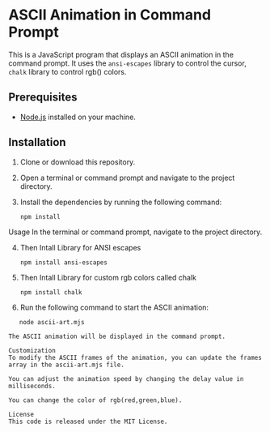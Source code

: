 # ASCII Animation in Command Prompt

This is a JavaScript program that displays an ASCII animation in the command prompt. It uses the `ansi-escapes` library to control the cursor, `chalk` library to control rgb() colors.

## Prerequisites

- [Node.js](https://nodejs.org) installed on your machine.

## Installation

1. Clone or download this repository.

2. Open a terminal or command prompt and navigate to the project directory.

3. Install the dependencies by running the following command:

   ```shell
   npm install
Usage
In the terminal or command prompt, navigate to the project directory.

4. Then Intall Library for ANSI escapes
   ```shell
   npm install ansi-escapes

5. Then Intall Library for custom rgb colors called chalk
   ```shell
   npm install chalk

6. Run the following command to start the ASCII animation:
```shell
   node ascii-art.mjs

The ASCII animation will be displayed in the command prompt.

Customization
To modify the ASCII frames of the animation, you can update the frames array in the ascii-art.mjs file.

You can adjust the animation speed by changing the delay value in milliseconds.

You can change the color of rgb(red,green,blue).

License
This code is released under the MIT License.
